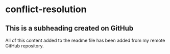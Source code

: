 # conflict-resolution

## This is a subheading created on GitHub

  All of this content added to the readme file has been added from my remote GitHub repository.

